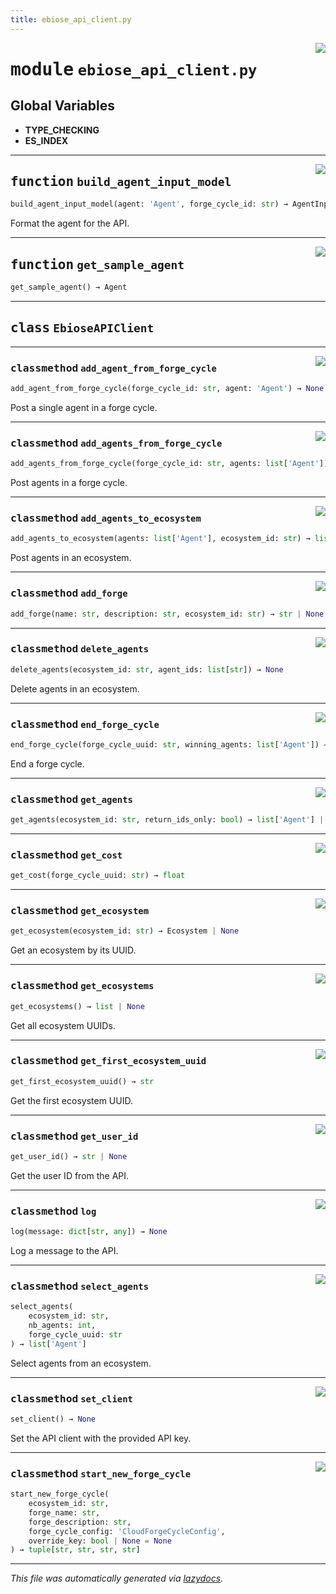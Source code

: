 ```yaml
---
title: ebiose_api_client.py
---
```

<!-- markdownlint-disable -->

<a href="../../../../../../ebiose/cloud_client/ebiose_api_client.py#L0"><img align="right" style="float:right;" src="https://img.shields.io/badge/-source-cccccc?style=flat-square"></a>

# <kbd>module</kbd> `ebiose_api_client.py`




**Global Variables**
---------------
- **TYPE_CHECKING**
- **ES_INDEX**

---

<a href="../../../../../../ebiose/cloud_client/ebiose_api_client.py#L23"><img align="right" style="float:right;" src="https://img.shields.io/badge/-source-cccccc?style=flat-square"></a>

## <kbd>function</kbd> `build_agent_input_model`

```python
build_agent_input_model(agent: 'Agent', forge_cycle_id: str) → AgentInputModel
```

Format the agent for the API. 


---

<a href="../../../../../../ebiose/cloud_client/ebiose_api_client.py#L361"><img align="right" style="float:right;" src="https://img.shields.io/badge/-source-cccccc?style=flat-square"></a>

## <kbd>function</kbd> `get_sample_agent`

```python
get_sample_agent() → Agent
```






---

## <kbd>class</kbd> `EbioseAPIClient`







---

<a href="../../../../../../ebiose/cloud_client/ebiose_api_client.py#L212"><img align="right" style="float:right;" src="https://img.shields.io/badge/-source-cccccc?style=flat-square"></a>

### <kbd>classmethod</kbd> `add_agent_from_forge_cycle`

```python
add_agent_from_forge_cycle(forge_cycle_id: str, agent: 'Agent') → None
```

Post a single agent in a forge cycle. 

---

<a href="../../../../../../ebiose/cloud_client/ebiose_api_client.py#L200"><img align="right" style="float:right;" src="https://img.shields.io/badge/-source-cccccc?style=flat-square"></a>

### <kbd>classmethod</kbd> `add_agents_from_forge_cycle`

```python
add_agents_from_forge_cycle(forge_cycle_id: str, agents: list['Agent']) → None
```

Post agents in a forge cycle. 

---

<a href="../../../../../../ebiose/cloud_client/ebiose_api_client.py#L183"><img align="right" style="float:right;" src="https://img.shields.io/badge/-source-cccccc?style=flat-square"></a>

### <kbd>classmethod</kbd> `add_agents_to_ecosystem`

```python
add_agents_to_ecosystem(agents: list['Agent'], ecosystem_id: str) → list[str]
```

Post agents in an ecosystem. 

---

<a href="../../../../../../ebiose/cloud_client/ebiose_api_client.py#L267"><img align="right" style="float:right;" src="https://img.shields.io/badge/-source-cccccc?style=flat-square"></a>

### <kbd>classmethod</kbd> `add_forge`

```python
add_forge(name: str, description: str, ecosystem_id: str) → str | None
```





---

<a href="../../../../../../ebiose/cloud_client/ebiose_api_client.py#L169"><img align="right" style="float:right;" src="https://img.shields.io/badge/-source-cccccc?style=flat-square"></a>

### <kbd>classmethod</kbd> `delete_agents`

```python
delete_agents(ecosystem_id: str, agent_ids: list[str]) → None
```

Delete agents in an ecosystem. 

---

<a href="../../../../../../ebiose/cloud_client/ebiose_api_client.py#L345"><img align="right" style="float:right;" src="https://img.shields.io/badge/-source-cccccc?style=flat-square"></a>

### <kbd>classmethod</kbd> `end_forge_cycle`

```python
end_forge_cycle(forge_cycle_uuid: str, winning_agents: list['Agent']) → None
```

End a forge cycle. 

---

<a href="../../../../../../ebiose/cloud_client/ebiose_api_client.py#L251"><img align="right" style="float:right;" src="https://img.shields.io/badge/-source-cccccc?style=flat-square"></a>

### <kbd>classmethod</kbd> `get_agents`

```python
get_agents(ecosystem_id: str, return_ids_only: bool) → list['Agent'] | None
```





---

<a href="../../../../../../ebiose/cloud_client/ebiose_api_client.py#L340"><img align="right" style="float:right;" src="https://img.shields.io/badge/-source-cccccc?style=flat-square"></a>

### <kbd>classmethod</kbd> `get_cost`

```python
get_cost(forge_cycle_uuid: str) → float
```





---

<a href="../../../../../../ebiose/cloud_client/ebiose_api_client.py#L226"><img align="right" style="float:right;" src="https://img.shields.io/badge/-source-cccccc?style=flat-square"></a>

### <kbd>classmethod</kbd> `get_ecosystem`

```python
get_ecosystem(ecosystem_id: str) → Ecosystem | None
```

Get an ecosystem by its UUID. 

---

<a href="../../../../../../ebiose/cloud_client/ebiose_api_client.py#L150"><img align="right" style="float:right;" src="https://img.shields.io/badge/-source-cccccc?style=flat-square"></a>

### <kbd>classmethod</kbd> `get_ecosystems`

```python
get_ecosystems() → list | None
```

Get all ecosystem UUIDs. 

---

<a href="../../../../../../ebiose/cloud_client/ebiose_api_client.py#L162"><img align="right" style="float:right;" src="https://img.shields.io/badge/-source-cccccc?style=flat-square"></a>

### <kbd>classmethod</kbd> `get_first_ecosystem_uuid`

```python
get_first_ecosystem_uuid() → str
```

Get the first ecosystem UUID. 

---

<a href="../../../../../../ebiose/cloud_client/ebiose_api_client.py#L131"><img align="right" style="float:right;" src="https://img.shields.io/badge/-source-cccccc?style=flat-square"></a>

### <kbd>classmethod</kbd> `get_user_id`

```python
get_user_id() → str | None
```

Get the user ID from the API. 

---

<a href="../../../../../../ebiose/cloud_client/ebiose_api_client.py#L138"><img align="right" style="float:right;" src="https://img.shields.io/badge/-source-cccccc?style=flat-square"></a>

### <kbd>classmethod</kbd> `log`

```python
log(message: dict[str, any]) → None
```

Log a message to the API. 

---

<a href="../../../../../../ebiose/cloud_client/ebiose_api_client.py#L322"><img align="right" style="float:right;" src="https://img.shields.io/badge/-source-cccccc?style=flat-square"></a>

### <kbd>classmethod</kbd> `select_agents`

```python
select_agents(
    ecosystem_id: str,
    nb_agents: int,
    forge_cycle_uuid: str
) → list['Agent']
```

Select agents from an ecosystem. 

---

<a href="../../../../../../ebiose/cloud_client/ebiose_api_client.py#L52"><img align="right" style="float:right;" src="https://img.shields.io/badge/-source-cccccc?style=flat-square"></a>

### <kbd>classmethod</kbd> `set_client`

```python
set_client() → None
```

Set the API client with the provided API key. 

---

<a href="../../../../../../ebiose/cloud_client/ebiose_api_client.py#L287"><img align="right" style="float:right;" src="https://img.shields.io/badge/-source-cccccc?style=flat-square"></a>

### <kbd>classmethod</kbd> `start_new_forge_cycle`

```python
start_new_forge_cycle(
    ecosystem_id: str,
    forge_name: str,
    forge_description: str,
    forge_cycle_config: 'CloudForgeCycleConfig',
    override_key: bool | None = None
) → tuple[str, str, str, str]
```








---

_This file was automatically generated via [lazydocs](https://github.com/ml-tooling/lazydocs)._
